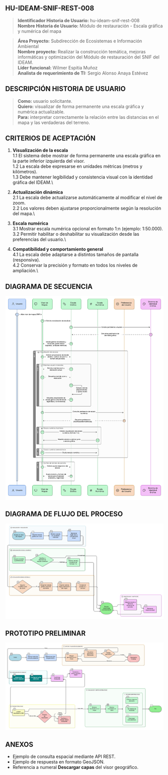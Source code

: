 ## HU-IDEAM-SNIF-REST-008

> **Identificador Historia de Usuario:** hu-ideam-snif-rest-008 \
> **Nombre Historia de Usuario:** Módulo de restauración - Escala gráfica y numérica del mapa

> **Área Proyecto:** Subdirección de Ecosistemas e Información Ambiental \
> **Nombre proyecto:** Realizar la construcción temática, mejoras informáticas y optimización del Módulo de restauración del SNIF del IDEAM. \
> **Líder funcional:** Wilmer Espitia Muñoz\
> **Analista de requerimiento de TI:** Sergio Alonso Anaya Estévez

## DESCRIPCIÓN HISTORIA DE USUARIO

> **Como:** usuario solicitante. \
> **Quiero:** visualizar de forma permanente una escala gráfica y numérica actualizable. \
> **Para:** interpretar correctamente la relación entre las distancias en el mapa y las verdaderas del terreno.

## CRITERIOS DE ACEPTACIÓN

1. **Visualización de la escala**  
   1.1 El sistema debe mostrar de forma permanente una escala gráfica en la parte inferior izquierda del visor.  \
   1.2 La escala debe expresarse en unidades métricas (metros y kilómetros).\
   1.3 Debe mantener legibilidad y consistencia visual con la identidad gráfica del IDEAM.\

2. **Actualización dinámica**  
   2.1 La escala debe actualizarse automáticamente al modificar el nivel de zoom.  \
   2.2 Los valores deben ajustarse proporcionalmente según la resolución del mapa.\

3. **Escala numérica**  
   3.1 Mostrar escala numérica opcional en formato 1:n (ejemplo: 1:50.000).\
   3.2 Permitir habilitar o deshabilitar su visualización desde las preferencias del usuario.\

4. **Compatibilidad y comportamiento general**  
   4.1 La escala debe adaptarse a distintos tamaños de pantalla (responsiva).\
   4.2 Conservar la precisión y formato en todos los niveles de ampliación.\


## DIAGRAMA DE SECUENCIA

![IMAGEN DIAGRAMA DE SECUENCIA](assets/secuencia-hu-ideam-snif-rest-008.png)

## DIAGRAMA DE FLUJO DEL PROCESO

![IMAGEN DIAGRAMA DE FLUJO DEL PROCESO](assets/actividades-hu-ideam-snif-rest-008.png)

## PROTOTIPO PRELIMINAR

![PROTOTIPO PRELIMINAR](assets/wireframe-hu-ideam-snif-rest-001.png)

## ANEXOS

- Ejemplo de consulta espacial mediante API REST.
- Ejemplo de respuesta en formato GeoJSON.
- Referencia a numeral **Descargar capas** del visor geográfico.

